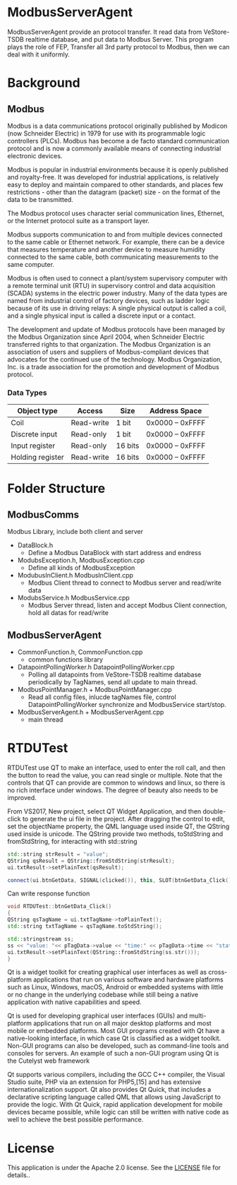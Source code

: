# ModbusServerAgent
ModbusServerAgent provide an protocol transfer. It read data from VeStore-TSDB realtime database, and put data to Modbus Server. This program plays the role of FEP, Transfer all 3rd party protocol to Modbus, then we can deal with it uniformly.

# Background
## Modbus
Modbus is a data communications protocol originally published by Modicon (now Schneider Electric) in 1979 for use with its programmable logic controllers (PLCs). Modbus has become a de facto standard communication protocol and is now a commonly available means of connecting industrial electronic devices.

Modbus is popular in industrial environments because it is openly published and royalty-free. It was developed for industrial applications, is relatively easy to deploy and maintain compared to other standards, and places few restrictions - other than the datagram (packet) size - on the format of the data to be transmitted.

The Modbus protocol uses character serial communication lines, Ethernet, or the Internet protocol suite as a transport layer.

Modbus supports communication to and from multiple devices connected to the same cable or Ethernet network. For example, there can be a device that measures temperature and another device to measure humidity connected to the same cable, both communicating measurements to the same computer.

Modbus is often used to connect a plant/system supervisory computer with a remote terminal unit (RTU) in supervisory control and data acquisition (SCADA) systems in the electric power industry. Many of the data types are named from industrial control of factory devices, such as ladder logic because of its use in driving relays: A single physical output is called a coil, and a single physical input is called a discrete input or a contact.

The development and update of Modbus protocols have been managed by the Modbus Organization since April 2004, when Schneider Electric transferred rights to that organization. The Modbus Organization is an association of users and suppliers of Modbus-compliant devices that advocates for the continued use of the technology. Modbus Organization, Inc. is a trade association for the promotion and development of Modbus protocol.

### Data Types

Object type	| Access | Size | Address Space
----| ---- | ---- | ----
Coil | Read-write | 1 bit | 0x0000 – 0xFFFF
Discrete input | Read-only | 1 bit | 0x0000 – 0xFFFF
Input register | Read-only | 16 bits | 0x0000 – 0xFFFF
Holding register | Read-write | 16 bits | 0x0000 – 0xFFFF

# Folder Structure
## ModbusComms
Modbus Library, include both client and server
+ DataBlock.h  
    - Define a Modbus DataBlock with start address and endress
+ ModubsException.h, ModbusException.cpp  
    - Define all kinds of ModbusException
+ ModubusInClient.h ModbusInClient.cpp
    - Modbus Client thread to connect to Modbus server and read/write data
+ ModubsService.h ModbusService.cpp
    - Modbus Server thread, listen and accept Modbus Client connection, hold all datas for read/write
## ModbusServerAgent
+ CommonFunction.h, CommonFunction.cpp
    - common functions library
+ DatapointPollingWorker.h DatapointPollingWorker.cpp
    - Polling all datapoints from VeStore-TSDB realtime database periodically by TagNames, send all update to main thread.
+ ModbusPointManager.h + ModbusPointManager.cpp
    - Read all config files, inlucde tagNames file, control DatapointPollingWorker synchronize and ModbusService start/stop.
+ ModbusServerAgent.h + ModbusServerAgent.cpp
    - main thread

# RTDUTest
RTDUTest use QT to make an interface, used to enter the roll call, and then the button to read the value, you can read single or multiple. Note that the controls that QT can provide are common to windows and linux, so there is no rich interface under windows. The degree of beauty also needs to be improved.  

From VS2017, New project, select QT Widget Application, and then double-click to generate the ui file in the project. After dragging the control to edit, set the objectName property, the QML language used inside QT, the QString used inside is unicode. The QString provide two methods, toStdString and fromStdString, for interacting with std::string  
````C++
std::string strResult = "value";
QString qsResult = QString::fromStdString(strResult);
ui.txtResult->setPlainText(qsResult);

connect(ui.btnGetData, SIGNAL(clicked()), this, SLOT(btnGetData_Click()));
````
Can write response function
````C++
void RTDUTest::btnGetData_Click()
{
QString qsTagName = ui.txtTagName->toPlainText();
std::string txtTagName = qsTagName.toStdString();

std::stringstream ss;
ss << "value: "<< pTagData->value << "time:" << pTagData->time << "status: "<< pTagData->status;
ui.txtResult->setPlainText(QString::fromStdString(ss.str()));
}
````

Qt is a widget toolkit for creating graphical user interfaces as well as cross-platform applications that run on various software and hardware platforms such as Linux, Windows, macOS, Android or embedded systems with little or no change in the underlying codebase while still being a native application with native capabilities and speed.  

Qt is used for developing graphical user interfaces (GUIs) and multi-platform applications that run on all major desktop platforms and most mobile or embedded platforms. Most GUI programs created with Qt have a native-looking interface, in which case Qt is classified as a widget toolkit. Non-GUI programs can also be developed, such as command-line tools and consoles for servers. An example of such a non-GUI program using Qt is the Cutelyst web framework

Qt supports various compilers, including the GCC C++ compiler, the Visual Studio suite, PHP via an extension for PHP5,[15] and has extensive internationalization support. Qt also provides Qt Quick, that includes a declarative scripting language called QML that allows using JavaScript to provide the logic. With Qt Quick, rapid application development for mobile devices became possible, while logic can still be written with native code as well to achieve the best possible performance.

# License
This application is under the Apache 2.0 license. See the [LICENSE](LICENSE) file for details..